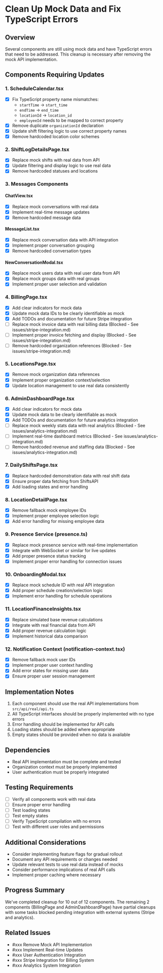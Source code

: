 # Clean Up Mock Data and Fix TypeScript Errors

## Overview

Several components are still using mock data and have TypeScript errors that need to be addressed. This cleanup is necessary after removing the mock API implementation.

## Components Requiring Updates

### 1. ScheduleCalendar.tsx

- [x] Fix TypeScript property name mismatches:
  - `startTime` → `start_time`
  - `endTime` → `end_time`
  - `locationId` → `location_id`
  - `employeeId` needs to be mapped to correct property
- [x] Remove duplicate `organizationId` declaration
- [x] Update shift filtering logic to use correct property names
- [x] Remove hardcoded location color schemes

### 2. ShiftLogDetailsPage.tsx

- [x] Replace mock shifts with real data from API
- [x] Update filtering and display logic to use real data
- [x] Remove hardcoded statuses and locations

### 3. Messages Components

#### ChatView.tsx

- [x] Replace mock conversations with real data
- [x] Implement real-time message updates
- [x] Remove hardcoded message data

#### MessageList.tsx

- [x] Replace mock conversation data with API integration
- [x] Implement proper conversation grouping
- [x] Remove hardcoded conversation types

#### NewConversationModal.tsx

- [x] Replace mock users data with real user data from API
- [x] Replace mock groups data with real groups
- [x] Implement proper user selection and validation

### 4. BillingPage.tsx

- [x] Add clear indicators for mock data
- [x] Update mock data IDs to be clearly identifiable as mock
- [x] Add TODOs and documentation for future Stripe integration
- [ ] Replace mock invoice data with real billing data (Blocked - See issues/stripe-integration.md)
- [ ] Implement proper invoice fetching and display (Blocked - See issues/stripe-integration.md)
- [ ] Remove hardcoded organization references (Blocked - See issues/stripe-integration.md)

### 5. LocationsPage.tsx

- [x] Remove mock organization data references
- [x] Implement proper organization context/selection
- [x] Update location management to use real data consistently

### 6. AdminDashboardPage.tsx

- [x] Add clear indicators for mock data
- [x] Update mock data to be clearly identifiable as mock
- [x] Add TODOs and documentation for future analytics integration
- [ ] Replace mock weekly stats data with real analytics (Blocked - See issues/analytics-integration.md)
- [ ] Implement real-time dashboard metrics (Blocked - See issues/analytics-integration.md)
- [ ] Remove hardcoded revenue and staffing data (Blocked - See issues/analytics-integration.md)

### 7. DailyShiftsPage.tsx

- [x] Replace hardcoded demonstration data with real shift data
- [x] Ensure proper data fetching from ShiftsAPI
- [x] Add loading states and error handling

### 8. LocationDetailPage.tsx

- [x] Remove fallback mock employee IDs
- [x] Implement proper employee selection logic
- [x] Add error handling for missing employee data

### 9. Presence Service (presence.ts)

- [x] Replace mock presence service with real-time implementation
- [x] Integrate with WebSocket or similar for live updates
- [x] Add proper presence status tracking
- [x] Implement proper error handling for connection issues

### 10. OnboardingModal.tsx

- [x] Replace mock schedule ID with real API integration
- [x] Add proper schedule creation/selection logic
- [x] Implement error handling for schedule operations

### 11. LocationFinanceInsights.tsx

- [x] Replace simulated base revenue calculations
- [x] Integrate with real financial data from API
- [x] Add proper revenue calculation logic
- [x] Implement historical data comparison

### 12. Notification Context (notification-context.tsx)

- [x] Remove fallback mock user IDs
- [x] Implement proper user context handling
- [x] Add error states for missing user data
- [x] Ensure proper user session management

## Implementation Notes

1. Each component should use the real API implementations from `src/api/real/api.ts`
2. All TypeScript interfaces should be properly implemented with no type errors
3. Error handling should be implemented for API calls
4. Loading states should be added where appropriate
5. Empty states should be provided when no data is available

## Dependencies

- Real API implementation must be complete and tested
- Organization context must be properly implemented
- User authentication must be properly integrated

## Testing Requirements

- [ ] Verify all components work with real data
- [ ] Ensure proper error handling
- [ ] Test loading states
- [ ] Test empty states
- [ ] Verify TypeScript compilation with no errors
- [ ] Test with different user roles and permissions

## Additional Considerations

- Consider implementing feature flags for gradual rollout
- Document any API requirements or changes needed
- Update relevant tests to use real data instead of mocks
- Consider performance implications of real API calls
- Implement proper caching where necessary

## Progress Summary

We've completed cleanup for 10 out of 12 components. The remaining 2 components (BillingPage and AdminDashboardPage) have partial cleanups with some tasks blocked pending integration with external systems (Stripe and analytics).

## Related Issues

- #xxx Remove Mock API Implementation
- #xxx Implement Real-time Updates
- #xxx User Authentication Integration
- #xxx Stripe Integration for Billing System
- #xxx Analytics System Integration
